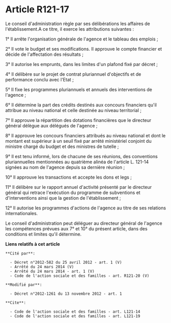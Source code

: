 # Article R121-17

Le conseil d'administration règle par ses délibérations les affaires de l'établissement.A ce titre, il exerce les
attributions suivantes : 

1° Il arrête l'organisation générale de l'agence et le tableau des emplois ; 

2° Il vote le budget et ses modifications. Il approuve le compte financier et décide de l'affectation des résultats ; 

3° Il autorise les emprunts, dans les limites d'un plafond fixé par décret ; 

4° Il délibère sur le projet de contrat pluriannuel d'objectifs et de performance conclu avec l'Etat ; 

5° Il fixe les programmes pluriannuels et annuels des interventions de l'agence ; 

6° Il détermine la part des crédits destinés aux concours financiers qu'il attribue au niveau national et celle destinée au
niveau territorial ; 

7° Il approuve la répartition des dotations financières que le directeur général délègue aux délégués de l'agence ; 

8° Il approuve les concours financiers attribués au niveau national et dont le montant est supérieur à un seuil fixé par
arrêté ministériel conjoint du ministre chargé du budget et des ministres de tutelle ; 

9° Il est tenu informé, lors de chacune de ses réunions, des conventions pluriannuelles mentionnées au quatrième alinéa de
l'article L. 121-14 signées au nom de l'agence depuis sa dernière réunion ; 

10° Il approuve les transactions et accepte les dons et legs ; 

11° Il délibère sur le rapport annuel d'activité présenté par le directeur général qui retrace l'exécution du programme de
subventions et d'interventions ainsi que la gestion de l'établissement ; 

12° Il autorise les programmes d'actions de l'agence au titre de ses relations internationales. 

Le conseil d'administration peut déléguer au directeur général de l'agence les compétences prévues aux 7° et 10° du présent
article, dans des conditions et limites qu'il détermine.

**Liens relatifs à cet article**

	**Cité par**:

	  - Décret n°2012-582 du 25 avril 2012 - art. 1 (V)
	  - Arrêté du 24 mars 2014 (V)
	  - Arrêté du 24 mars 2014 - art. 1 (V)
	  - Code de l'action sociale et des familles - art. R121-20 (V)

	**Modifié par**:

	  - Décret n°2012-1261 du 13 novembre 2012 - art. 1

	**Cite**:

	  - Code de l'action sociale et des familles - art. L121-14
	  - Code de l'action sociale et des familles - art. L121-19
